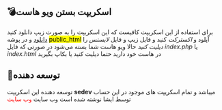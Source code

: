 <h2>💣اسکریپت بستن ویو هاست</h2>
برای استفاده از این اسکریپت کافیست که این اسکریپت را به صورت زیپ دانلود کنید <a href="https://github.com/sedev-ir/closehostviewo/archive/refs/tags/dl.zip">دانلود</a> و در پوشه <mark>public_html</mark> آپلود و <i>اکسترکت</i> کنید و فایل زیپ و فایل <i>لایسنس</i>
را <i>دیلیت کنید</i> حالا ویو هاست شما بسته می‌شود در صورتی که فایل <i>index.php</i> یا <i>index.html</i> در هاست خود دارید حتما دیلیت کنید یا بکاپ بگیرید
<h2>💫توسعه دهنده‌</h2>
توسعه دهنده این اسکریپت <strong>sedev</strong> میباشد و تمام اسکریپت های موجود در این حساب توسط ایشا نوشته شده است وب سایت 
<a href="https://sedev.ir" style="text-decoration: none; color: red;">وب سایت</a>
